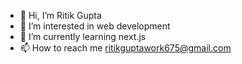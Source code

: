 - 👋 Hi, I’m Ritik Gupta
- 👀 I’m interested in web development
- 🌱 I’m currently learning next.js
- 📫 How to reach me ritikguptawork675@gmail.com


<!---
Ritik-Gupta-675/Ritik-Gupta-675 is a ✨ special ✨ repository because its `README.md` (this file) appears on your GitHub profile.
You can click the Preview link to take a look at your changes.
--->
